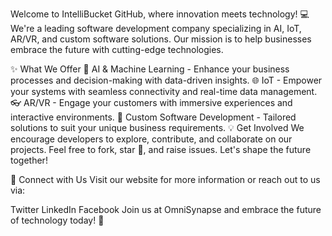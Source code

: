Welcome to IntelliBucket GitHub, where innovation meets technology! :computer: We're a leading software development company specializing in AI, IoT, AR/VR, and custom software solutions. Our mission is to help businesses embrace the future with cutting-edge technologies.

:sparkles: What We Offer
:brain: AI & Machine Learning - Enhance your business processes and decision-making with data-driven insights.
:globe_with_meridians: IoT - Empower your systems with seamless connectivity and real-time data management.
:eyeglasses: AR/VR - Engage your customers with immersive experiences and interactive environments.
:wrench: Custom Software Development - Tailored solutions to suit your unique business requirements.
:bulb: Get Involved
We encourage developers to explore, contribute, and collaborate on our projects. Feel free to fork, star :star2:, and raise issues. Let's shape the future together!

:email: Connect with Us
Visit our website for more information or reach out to us via:

Twitter
LinkedIn
Facebook
Join us at OmniSynapse and embrace the future of technology today! :tada:

